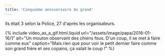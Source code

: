 ```yaml
---
title: 'Cinquième anniversaire du grand'
---
```


Ils était 3 selon la Police, 27 d'après les organisateurs.

<!-- more -->

{% include video_as_a_gif.html.liquid
url="/assets/image/papa/2016-01-16/1"
alt="Un mouton observant des chiens fous. D'un coup, il se met à faire comme eux"
caption="Mais rien que pour voir le petit dernier faire comme son grand frère et ses copains, ça valait le coup !"
%}
